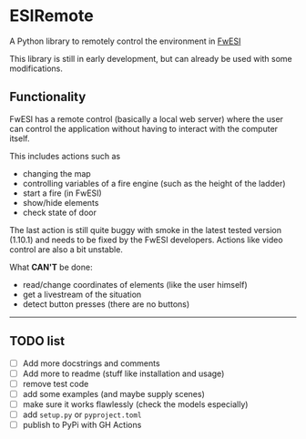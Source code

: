 # ESIRemote

A Python library to remotely control the environment in [FwESI](https://fwesi.de/)

This library is still in early development, but can already be used with some modifications.

## Functionality

FwESI has a remote control (basically a local web server) where the user can control the application without having to interact with the computer itself.

This includes actions such as
- changing the map
- controlling variables of a fire engine (such as the height of the ladder)
- start a fire (in FwESI)
- show/hide elements
- check state of door

The last action is still quite buggy with smoke in the latest tested version (1.10.1) and needs to be fixed by the FwESI developers.
Actions like video control are also a bit unstable.

What **CAN'T** be done:
- read/change coordinates of elements (like the user himself)
- get a livestream of the situation
- detect button presses (there are no buttons)

---

## TODO list

- [ ] Add more docstrings and comments
- [ ] Add more to readme (stuff like installation and usage)
- [ ] remove test code
- [ ] add some examples (and maybe supply scenes)
- [ ] make sure it works flawlessly (check the models especially)
- [ ] add `setup.py` or `pyproject.toml`
- [ ] publish to PyPi with GH Actions

